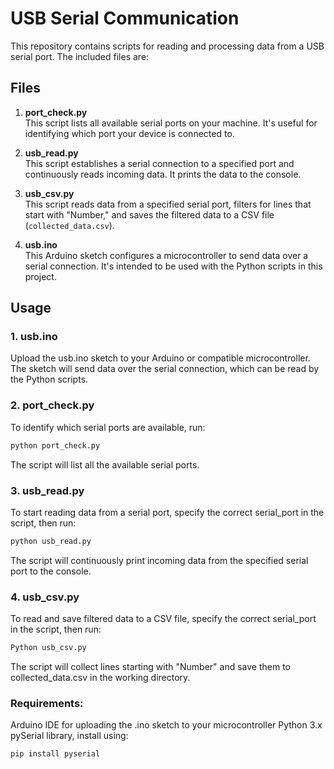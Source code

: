 # USB Serial Communication

This repository contains scripts for reading and processing data from a USB serial port. The included files are:

## Files

1. **port_check.py**  
   This script lists all available serial ports on your machine. It's useful for identifying which port your device is connected to.

2. **usb_read.py**  
   This script establishes a serial connection to a specified port and continuously reads incoming data. It prints the data to the console.

3. **usb_csv.py**  
   This script reads data from a specified serial port, filters for lines that start with "Number," and saves the filtered data to a CSV file (`collected_data.csv`).

4. **usb.ino**  
   This Arduino sketch configures a microcontroller to send data over a serial connection. It's intended to be used with the Python scripts in this project.

## Usage

### 1. usb.ino
Upload the usb.ino sketch to your Arduino or compatible microcontroller. The sketch will send data over the serial connection, which can be read by the Python scripts.

### 2. port_check.py
To identify which serial ports are available, run:
```bash
python port_check.py
```
The script will list all the available serial ports.

### 3. usb_read.py
To start reading data from a serial port, specify the correct serial_port in the script, then run:
```bash
python usb_read.py
```
The script will continuously print incoming data from the specified serial port to the console.

### 4. usb_csv.py
To read and save filtered data to a CSV file, specify the correct serial_port in the script, then run:
```bash
Python usb_csv.py
```
The script will collect lines starting with "Number" and save them to collected_data.csv in the working directory.


### Requirements:
Arduino IDE for uploading the .ino sketch to your microcontroller
Python 3.x
pySerial library, install using:
```bash
pip install pyserial
```
